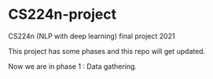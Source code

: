 # CS224n-project

CS224n (NLP with deep learning) final project 2021

This project has some phases and this repo will get updated.

Now we are in phase 1 : Data gathering.
